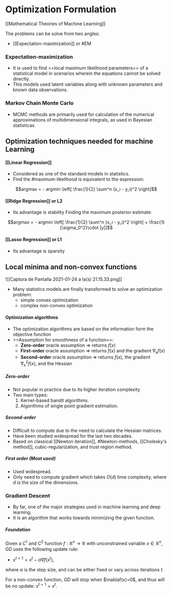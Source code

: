 ---
---

# Optimization Formulation
[[Mathematical Theories of Machine Learning]]

The problems can be solve from two angles:

- [[Expectation-maximization]] or #EM 

### Expectation-maximization
- It is used to find ==local maximum likelihood parameters== of a statistical model in scenarios wherein the equations cannot be solved directly.
- This models used latent variables along with unknown parameters and known data observations.


### Markov Chain Monte Carlo
- MCMC methods are primarily used for calculation of the numerical approximations of multidimensional integrals, as used in Bayesian statisticas.

## Optimization techniques needed for machine Learning

#### [[Linear Regression]]
- Considered as one of the standard models in statistics.
- Find the #maximum-likelihood is equivalent to the expression:

$$argmax = - argmin \left[ \frac{1}{2} \sum^n (x_i - y_i)^2 \right]$$

#### [[Ridge Regression]] or L2
- Its advantage is stability
Finding the maximum posterior estimate:

$$argmax = - argmin \left[ \frac{1}{2} \sum^n (x_i - y_i)^2 \right] + \frac{1}{\sigma_0^2}\cdot |y|]$$

#### [[Lasso Regression]] or L1
- Its advantage is sparsity

## Local minima and non-convex functions
![[Captura de Pantalla 2021-01-24 a la(s) 21.15.33.png]]

- Many statistics models are finally transformed to solve an optimization problem:
	- simple convex optimization
	- complex non-convex optimization

#### Optimization algorithms

- The optimization algorithms are based on the information form the objective function
- ==Assumption for smoothness of a function==:
	- **Zero-order** oracle assumption => returns $f(x)$
	- **First-order** oracle assumption => returns $f(x)$ and the gradient $\nabla_xf(x)$
	- **Second-order** oracle assumption => returns $f(x)$, the gradient $\nabla_x^2f(x)$, and the Hessian 


##### Zero-order
- Not popular in practice due to its higher iteration complexity
- Two main types:
	1. Kernel-based bandit algorithms.
	2. Algorithms of single point gradient estimation.

##### Second-order 
- Difficult to compute due to the need to calculate the Hessian matrices.
- Have been studied widespread for the last two decades.
- Based on classical [[Newton iteration]], #Newton-methods, [[Cholesky's method]], cubic-regularization, and trust region method.

##### First order (Most used)
- Used widespread.
- Only need to compute gradient which takes $O(d)$ time complexity, where $d$ is the size of the dimensions.


### Gradient Descent
- By far, one of the major strategies used in machine learning and deep learning.
- It is an algorithm that works towards minimizing the given function.

##### Foundation
Given a $C^1$ and $C^2$ function $f : \mathbb{R}^n \rightarrow \mathbb{R}$ with unconstrained variable $x \in \mathbb{R}^n$, GD uses the following update rule:
- $x^{t=1}=x^{t} - \alpha \nabla f(x^t),$

where $\alpha$ is the step size, and can be either fixed or vary across iterations $t$.

For a non-convex function, GD will stop when $\nablaf(x)=0$, and thus will be no update: $x^{t=1}=x^{t}$.